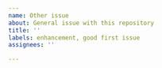```yaml
---
name: Other issue
about: General issue with this repository
title: ''
labels: enhancement, good first issue
assignees: ''

---
```



